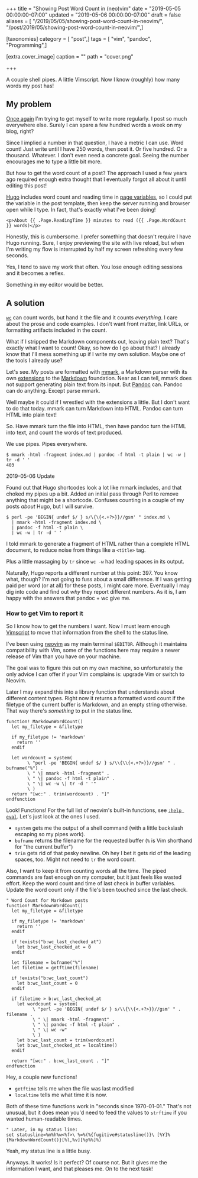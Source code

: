 +++
title = "Showing Post Word Count in (neo)vim"
date = "2019-05-05 00:00:00-07:00"
updated = "2019-05-06 00:00:00-07:00"
draft = false
aliases = [ "/2019/05/05/showing-post-word-count-in-neovim/", "/post/2019/05/showing-post-word-count-in-neovim/",]

[taxonomies]
category = [ "post",]
tags = [ "vim", "pandoc", "Programming",]

[extra.cover_image]
caption = ""
path = "cover.png"

+++

A couple shell pipes. A little Vimscript. Now I know (roughly) how many words my
post has!

<!--more-->

## My problem

[Once again][] I'm trying to get myself to write more regularly. I post so much
everywhere else. Surely I can spare a few hundred words a week on my blog,
right?

[Once again]: /post/2014/10/counting-words-in-blog-posts

Since I implied a number in that question, I have a metric I can use. Word
count! Just write until I have 250 words, then post it. Or five hundred. Or a
thousand. Whatever. I don't even need a concrete goal.  Seeing the number
encourages me to type a little bit more.

But how to get the word count of a post? The approach I used a few years ago
required enough extra thought that I eventually forgot all about it until
editing this post!

[Hugo][] includes word count and reading time in [page variables][], so I could
put the variable in the post template, then keep the server running and browser
open while I type. In fact, that's exactly what I've been doing!

[Hugo]: /tags/hugo
[page variables]: https://gohugo.io/variables/page/

```
<p>About {{ .Page.ReadingTime }} minutes to read ({{ .Page.WordCount }} words)</p>
```

Honestly, this is cumbersome. I prefer something that doesn't require I have
Hugo running. Sure, I enjoy previewing the site with live reload, but when I'm
writing my flow is interrupted by half my screen refreshing every few seconds.

Yes, I tend to save my work that often. You lose enough editing sessions and it
becomes a reflex.

Something *in* my editor would be better.

## A solution

[`wc`][] can count words, but hand it the file and it counts *everything*. I
care about the prose and code examples. I don't want front matter, link URLs, or
formatting artifacts included in the count.

[`wc`]: https://en.wikipedia.org/wiki/Wc_(Unix)

What if I stripped the Markdown components out, leaving plain text? That's
exactly what I want to count! Okay, so how do I go about that? I already know
that I'll mess something up if I write my own solution. Maybe one of the tools I
already use?

Let's see. My posts are formatted with [mmark][], a Markdown parser with its own
[extensions][] to the [Markdown][] foundation. Near as I can tell, mmark does
not support generating plain text from its input.  But [Pandoc][] can. Pandoc
can do anything. Except parse mmark.

[mmark]: https://mmark.nl/
[extensions]: https://mmark.nl/post/syntax/
[Markdown]: https://daringfireball.net/projects/markdown/
[Pandoc]: https://pandoc.org/

Well maybe it could if I wrestled with the extensions a little. But I don't want
to do that today. mmark can turn Markdown into HTML. Pandoc can turn HTML into plain text!

So. Have mmark turn the file into HTML, then have pandoc turn the HTML into
text, and count the words of text produced.

We use pipes. Pipes everywhere.

    $ mmark -html -fragment index.md | pandoc -f html -t plain | wc -w | tr -d ' '
    403

<aside class="admonition">
<p class="admonition-title">2019-05-06 Update</p>

Found out that Hugo shortcodes look a lot like mmark includes, and that
choked my pipes up a bit. Added an initial pass through Perl to remove
anything that might be a shortcode. Confuses counting in a couple of my
posts *about* Hugo, but I will survive.

    $ perl -pe 'BEGIN{ undef $/ } s/\{\{<.+?>}}//gsm' " index.md \
      | mmark -html -fragment index.md \
      | pandoc -f html -t plain \
      | wc -w | tr -d ' '

</aside>

I told mmark to generate a fragment of HTML rather than a complete HTML
document, to reduce noise from things like a `<title>` tag.

Plus a little massaging by `tr` since `wc -w` had leading spaces in its output.

Naturally, Hugo reports a different number at this point: 397. You know what,
though? I'm not going to fuss about a small difference. If I was getting paid
per word (or at all) for these posts, I might care more. Eventually I may dig
into code and find out *why* they report different numbers. As it is, I am happy
with the answers that pandoc + wc give me.

### How to get Vim to report it

So I know how to get the numbers I want. Now I must learn enough [Vimscript][]
to move that information from the shell to the status line.

[Vimscript]: http://learnvimscriptthehardway.stevelosh.com/

<aside class="admonition">

[neovim]: https://neovim.io/

I've been using [neovim][] as my main terminal `$EDITOR`. Although it maintains
compatibility with Vim, some of the functions here may require a newer release
of Vim than you have on your machine.

The goal was to figure this out on my own machine, so unfortunately the only
advice I can offer if your Vim complains is: upgrade Vim or switch to Neovim.

</aside>

Later I may expand this into a library function that understands about different
content types. Right now it returns a formatted word count if the filetype of
the current buffer is Markdown, and an empty string otherwise. That way there's
*something* to put in the status line.

``` vim
function! MarkdownWordCount()
  let my_filetype = &filetype

  if my_filetype != 'markdown'
    return ''
  endif

  let wordcount = system(
        \ "perl -pe 'BEGIN{ undef $/ } s/\\{\\{<.+?>}}//gsm' " . bufname("%") .
        \ " \| mmark -html -fragment" .
        \ " \| pandoc -f html -t plain" .
        \ " \| wc -w \| tr -d ' '"
        \ )
  return "[wc:" . trim(wordcount) . "]"
endfunction
```

Look! Functions! For the full list of neovim's built-in functions, see [`:help
eval`][]. Let's just look at the ones I used.

[`:help eval`]: https://neovim.io/doc/user/eval.html

* `system` gets me the output of a shell command (with a little backslash
  escaping so my pipes work).
* `bufname` returns the filename for the requested buffer (`%` is Vim shorthand
  for "the current buffer")
* `trim` gets rid of that pesky newline. Oh hey I bet it gets rid of the leading
  spaces, too. Might not need to `tr` the word count.

Also, I want to keep it from counting words all the time. The piped commands are
fast enough on my computer, but it just feels like wasted effort. Keep the word
count and time of last check in buffer variables. Update the word count only
if the file's been touched since the last check.

``` vim
" Word Count for Markdown posts
function! MarkdownWordCount()
  let my_filetype = &filetype

  if my_filetype != 'markdown'
    return ''
  endif

  if !exists("b:wc_last_checked_at")
    let b:wc_last_checked_at = 0
  endif

  let filename = bufname("%")
  let filetime = getftime(filename)

  if !exists("b:wc_last_count")
    let b:wc_last_count = 0
  endif

  if filetime > b:wc_last_checked_at
    let wordcount = system(
          \ "perl -pe 'BEGIN{ undef $/ } s/\\{\\{<.+?>}}//gsm' " . filename .
          \ " \| mmark -html -fragment" .
          \ " \| pandoc -f html -t plain" .
          \ " \| wc -w"
          \ )
    let b:wc_last_count = trim(wordcount)
    let b:wc_last_checked_at = localtime()
  endif

  return "[wc:" . b:wc_last_count . "]"
endfunction
```

Hey, a couple new functions!

* `getftime` tells me when the file was last modified
* `localtime` tells me what time it is now.

Both of these time functions work in "seconds since 1970-01-01." That's not
unusual, but it does mean you'd need to feed the values to `strftime` if you
wanted human-readable times.

``` vim
" Later, in my status line:
set statusline=%m%h%w<%f>\ %=%(%{fugitive#statusline()}\ [%Y]%{MarkdownWordCount()}[%l,%v][%p%%]%)
```

Yeah, my status line is a little busy.

Anyways. It works! Is it perfect? Of course not. But it gives me the information
I want, and that pleases me. On to the next task!